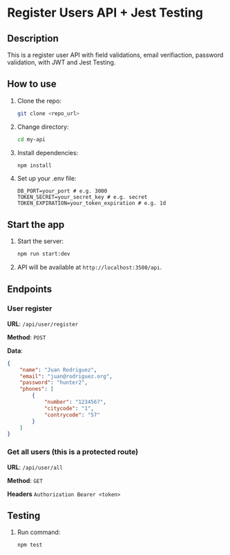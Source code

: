 # Register Users API + Jest Testing

## Description
This is a register user API with field validations, email verifiaction, password validation, with JWT and Jest Testing.

## How to use

1. Clone the repo:
    ```bash
    git clone <repo_url>
    ```
2. Change directory:
    ```bash
    cd my-api
    ```
3. Install dependencies:
    ```bash
    npm install
    ```
4. Set up your .env file:
    ```plaintext
    DB_PORT=your_port # e.g. 3000
    TOKEN_SECRET=your_secret_key # e.g. secret
    TOKEN_EXPIRATION=your_token_expiration # e.g. 1d
    ```

## Start the app

1. Start the server:
    ```bash
    npm run start:dev
    ```

2. API will be available at `http://localhost:3500/api`.

## Endpoints

### User register

**URL**: `/api/user/register`

**Method**: `POST`

**Data**:
```json
{
    "name": "Juan Rodriguez",
    "email": "juan@rodriguez.org",
    "password": "hunter2",
    "phones": [
        {
            "number": "1234567",
            "citycode": "1",
            "contrycode": "57"
        }
    ]
}
```

### Get all users (this is a protected route)

**URL**: `/api/user/all`

**Method**: `GET`

**Headers** `Authorization Bearer <token>`

## Testing
1. Run command:
    ```bash
    npm test
    ```